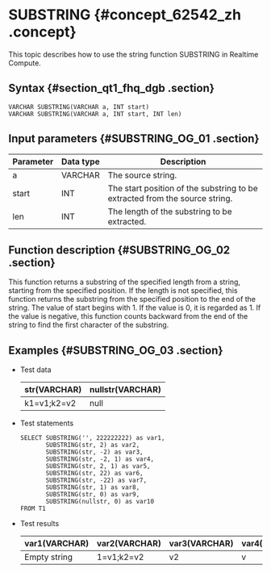 # SUBSTRING {#concept_62542_zh .concept}

This topic describes how to use the string function SUBSTRING in Realtime Compute.

## Syntax {#section_qt1_fhq_dgb .section}

```language-sql
VARCHAR SUBSTRING(VARCHAR a, INT start)
VARCHAR SUBSTRING(VARCHAR a, INT start, INT len)

```

## Input parameters {#SUBSTRING_OG_01 .section}

|Parameter|Data type|Description|
|---------|---------|-----------|
|a|VARCHAR|The source string.|
|start|INT|The start position of the substring to be extracted from the source string.|
|len|INT|The length of the substring to be extracted.|

## Function description {#SUBSTRING_OG_02 .section}

This function returns a substring of the specified length from a string, starting from the specified position. If the length is not specified, this function returns the substring from the specified position to the end of the string. The value of start begins with 1. If the value is 0, it is regarded as 1. If the value is negative, this function counts backward from the end of the string to find the first character of the substring.

## Examples {#SUBSTRING_OG_03 .section}

-   Test data

    |str\(VARCHAR\)|nullstr\(VARCHAR\)|
    |--------------|------------------|
    |k1=v1;k2=v2|null|

-   Test statements

    ```language-sql
    SELECT SUBSTRING('', 222222222) as var1,
           SUBSTRING(str, 2) as var2,
           SUBSTRING(str, -2) as var3,
           SUBSTRING(str, -2, 1) as var4, 
           SUBSTRING(str, 2, 1) as var5,
           SUBSTRING(str, 22) as var6,
           SUBSTRING(str, -22) as var7,
           SUBSTRING(str, 1) as var8,
           SUBSTRING(str, 0) as var9,
           SUBSTRING(nullstr, 0) as var10
    FROM T1
    
    ```

-   Test results

    |var1\(VARCHAR\)|var2\(VARCHAR\)|var3\(VARCHAR\)|var4\(VARCHAR\)|var5\(VARCHAR\)|var6\(VARCHAR\)|var7\(VARCHAR\)|var8\(VARCHAR\)|var9\(VARCHAR\)|var10\(VARCHAR\)|
    |---------------|---------------|---------------|---------------|---------------|---------------|---------------|---------------|---------------|----------------|
    |Empty string|1=v1;k2=v2|v2|v|1|Empty string|Empty string|k1=v1;k2=v2|k1=v1;k2=v2|null|


